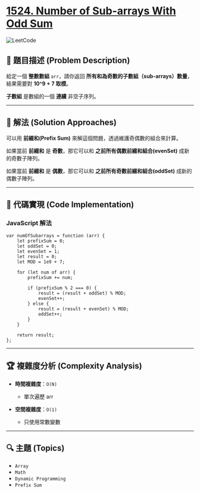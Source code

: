 # [1524. Number of Sub-arrays With Odd Sum](https://leetcode.com/problems/number-of-sub-arrays-with-odd-sum/description/)

![LeetCode](https://leetcode.com/static/images/LeetCode_Sharing.png)

## **📝 題目描述 (Problem Description)**  

給定一個 **整數數組** `arr`，請你返回 **所有和為奇數的子數組（sub-arrays）數量**，結果需要對 **10^9 + 7 取模**。

**子數組** 是數組的一個 **連續** 非空子序列。

---

## 🚀 **解法 (Solution Approaches)**
可以用 **前綴和(Prefix Sum)** 來解這個問題，透過維護奇偶數的組合來計算。

如果當前 **前綴和** 是 **奇數**，那它可以和 **之前所有偶數前綴和組合(evenSet)** 成新的奇數子陣列。

如果當前 **前綴和** 是 **偶數**，那它可以和 **之前所有奇數前綴和組合(oddSet)** 成新的偶數子陣列。

---

## 📌 **代碼實現 (Code Implementation)**

### **JavaScript 解法**
```
var numOfSubarrays = function (arr) {
    let prefixSum = 0;
    let oddSet = 0;
    let evenSet = 1;
    let result = 0;
    let MOD = 1e9 + 7;

    for (let num of arr) {
        prefixSum += num;

        if (prefixSum % 2 === 0) {
            result = (result + oddSet) % MOD;
            evenSet++;
        } else {
            result = (result + evenSet) % MOD;
            oddSet++;
        }
    }

    return result;
};
```

---

## 🏆 **複雜度分析 (Complexity Analysis)**  

- **時間複雜度**：`O(N)`  
  - 單次遍歷 arr 

- **空間複雜度**：`O(1)`  
  - 只使用常數變數

--- 

## 🔍 **主題 (Topics)**
- `Array`
- `Math`
- `Dynamic Programming`
- `Prefix Sum`